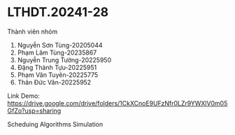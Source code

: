 # LTHDT.20241-28
Thành viên nhóm
1. Nguyễn Sơn Tùng-20205044
2. Phạm Lâm Tùng-20235867
3. Nguyễn Trung Tường-20225950
4. Đặng Thành Tựu-20225951
5. Phạm Văn Tuyên-20225775
6. Thân Đức Vân-20225952

Link Demo: https://drive.google.com/drive/folders/1CkXCnoE9UFzNfr0LZr9YWXlV0m05GfZo?usp=sharing

Scheduing Algorithms Simulation
